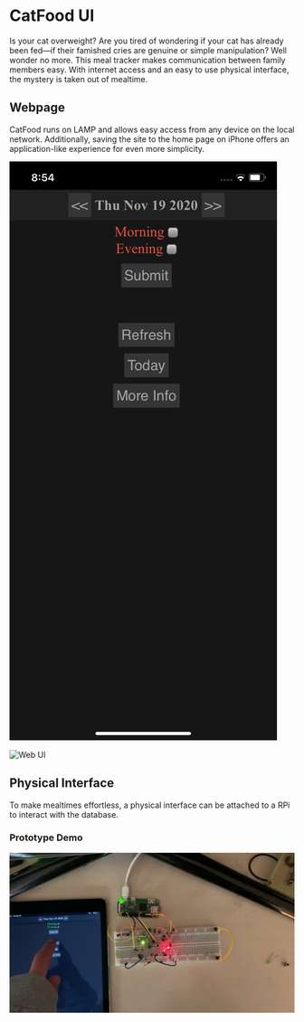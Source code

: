 # CatFood UI
Is your cat overweight? Are you tired of wondering if your cat has already been fed—if their famished cries are genuine or simple manipulation? Well wonder no more. This meal tracker makes communication between family members easy. With internet access and an easy to use physical interface, the mystery is taken out of mealtime.  

## Webpage
CatFood runs on LAMP and allows easy access from any device on the local network. Additionally, saving the site to the home page on iPhone offers an application-like experience for even more simplicity.  

![iPhone UI](screenshots/iphone-ui.png "iPhone UI")  

![Web UI](screenshots/web-ui "Web UI")  

## Physical Interface
To make mealtimes effortless, a physical interface can be attached to a RPi to interact with the database.  

### Prototype Demo
[![Interface Demo](screenshots/thumbnail.jpg)](https://youtu.be/mRvmaizEMSw)  
